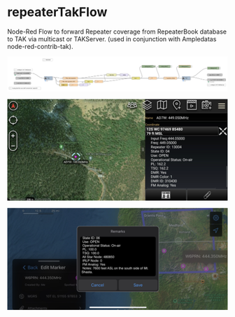 # repeaterTakFlow
Node-Red Flow to forward Repeater coverage from RepeaterBook database to TAK via multicast or TAKServer. (used in conjunction with Ampledatas node-red-contrib-tak).

![nodered](/repeaterTakFlow.png?raw=true "nodered")

![atak](/atak.png?raw=true "atak")

![itak](/itak1.png?raw=true "itak")
